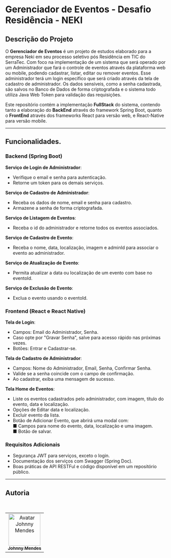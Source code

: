 # Gerenciador de Eventos - Desafio Residência - NEKI

## Descrição do Projeto

O **Gerenciador de Eventos** é um projeto de estudos elaborado para a empresa Neki em seu processo seletivo pós Residência em TIC do SerraTec. Com foco na implementação de um sistema que será operado por um Administrador que fará o controle de eventos através da plataforma web ou mobile, podendo cadastrar, listar, editar ou remover eventos. Esse administrador terá um login específico que será criado através da tela de cadastro de administrador. Os dados sensíveis, como a senha cadastrada, são salvos no Banco de Dados de forma criptografada e o sistema todo utiliza Java Web Token para validação das requisições.

Este repositório contém a implementação **FullStack** do sistema, contendo tanto a elaboração do **BackEnd** através do framework Spring Boot, quanto o **FrontEnd** através dos frameworks React para versão web, e React-Native para versão mobile.

---

## Funcionalidades.

### Backend (Spring Boot)
**Serviço de Login de Administrador**:
-	Verifique o email e senha para autenticação.
-	Retorne um token para os demais serviços.

**Serviço de Cadastro de Administrador**:
-	Receba os dados de nome, email e senha para cadastro.
-	Armazene a senha de forma criptografada.

**Serviço de Listagem de Eventos**:
-	Receba o id do administrador e retorne todos os eventos associados.

**Serviço de Cadastro de Evento**:
-	Receba o nome, data, localização, imagem e adminId para associar o evento ao administrador.

**Serviço de Atualização de Evento**:
-	Permita atualizar a data ou localização de um evento com base no eventoId.

**Serviço de Exclusão de Evento**:
-	Exclua o evento usando o eventoId.


### Frontend (React e React Native)
**Tela de Login**:  
- Campos: Email do Administrador, Senha.
- Caso opte por "Gravar Senha", salve para acesso rápido nas próximas vezes.
- Botões: Entrar e Cadastrar-se.  

**Tela de Cadastro de Administrador**:  
-	Campos: Nome do Administrador, Email, Senha, Confirmar Senha.
-	Valide se a senha coincide com o campo de confirmação.
-	Ao cadastrar, exiba uma mensagem de sucesso.  

**Tela Home de Eventos**:
-	Liste os eventos cadastrados pelo administrador, com imagem, título do evento, data e localização.
-	Opções de Editar data e localização.
-	Excluir evento da lista.
-	Botão de Adicionar Evento, que abrirá uma modal com:  
■	Campos para nome do evento, data, localização e uma imagem.  
■	Botão de salvar.

### Requisitos Adicionais
-	Segurança JWT para serviços, exceto o login.
-	Documentação dos serviços com Swagger (Spring Doc).
-	Boas práticas de API RESTFul e código disponível em um repositório público.


---

## Autoria

<br/>
<table>
    <tr>
    <td align="center">
      <a href="https://www.linkedin.com/in/j-mendes-do-carmo">
        <img src="https://avatars.githubusercontent.com/u/177888064?v=4" width="100px;" alt="Avatar Johnny Mendes"/><br>
        <sub>
          <b>Johnny Mendes</b>
        </sub>
      </a>
    </td>
</table>
</br>
</br>

